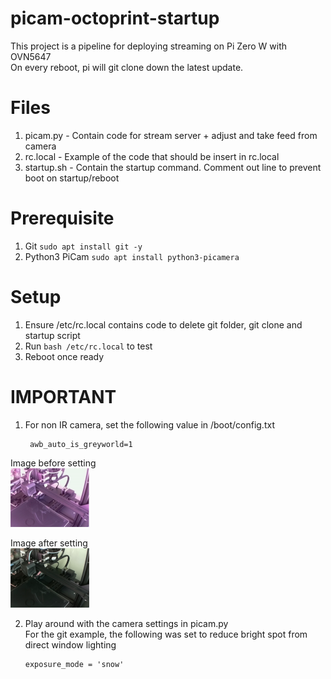 # picam-octoprint-startup

This project is a pipeline for deploying streaming on Pi Zero W with OVN5647  
On every reboot, pi will git clone down the latest update.

Files  
======  
1) picam.py - Contain code for stream server + adjust and take feed from camera  
2) rc.local - Example of the code that should be insert in rc.local  
3) startup.sh - Contain the startup command. Comment out line to prevent boot on startup/reboot  

Prerequisite  
======  
1) Git ``` sudo apt install git -y ```
2) Python3 PiCam ``` sudo apt install python3-picamera ```

Setup  
======  
1) Ensure /etc/rc.local contains code to delete git folder, git clone and startup script  
2) Run ```bash /etc/rc.local``` to test  
3) Reboot once ready  

IMPORTANT  
======  
1) For non IR camera, set the following value in /boot/config.txt  

        awb_auto_is_greyworld=1  
  
Image before setting  
<img src="image/before.png" width="25%">  

Image after setting  
<img src="image/after.png" width="25%">  

2) Play around with the camera settings in picam.py  
   For the git example, the following was set to reduce bright spot from direct window lighting  
   
       exposure_mode = 'snow'
  
    
